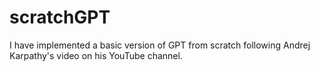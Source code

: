 # scratchGPT

I have implemented a basic version of GPT from scratch following Andrej Karpathy's video on his YouTube channel.
